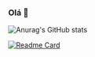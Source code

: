### Olá 👋

![Anurag's GitHub stats](https://github-readme-stats.vercel.app/api?username=Eduuard023&show_icons=true&theme=radical)

[![Readme Card](https://github-readme-stats.vercel.app/api/pin/?username=Eduuard023&repo=Meu-Portifolio.github.io&theme=dark)](https://github.com/anuraghazra/github-readme-stats)


